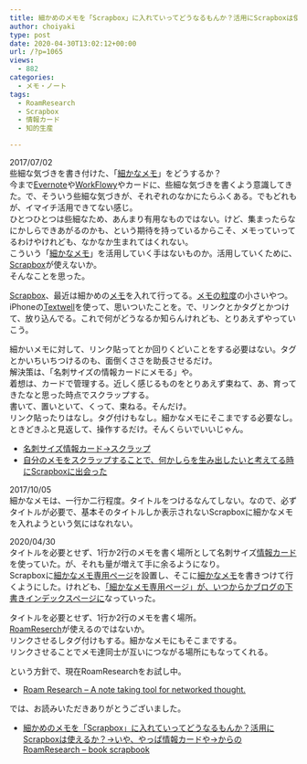 ```yaml
---
title: 細かめのメモを「Scrapbox」に入れていってどうなるもんか？活用にScrapboxは使えるか？→いや、やっぱ情報カードや→からのRoamResearch
author: choiyaki
type: post
date: 2020-04-30T13:02:12+00:00
url: /?p=1065
views:
  - 882
categories:
  - メモ・ノート
tags:
  - RoamResearch
  - Scrapbox
  - 情報カード
  - 知的生産

---
```

2017/07/02  
些細な気づきを書き付けた、「[細かなメモ][1]」をどうするか？  
今まで[Evernote][2]や[WorkFlowy][3]やカードに、些細な気づきを書くよう意識してきた。で、そういう些細な気づきが、それぞれのなかにたらふくある。でもどれもが、イマイチ活用できてない感じ。  
ひとつひとつは些細なため、あんまり有用なものではない。けど、集まったらなにかしらできあがるのかも、という期待を持っているからこそ、メモっていってるわけやけれども、なかなか生まれてはくれない。  
こういう「[細かなメモ][1]」を活用していく手はないものか。活用していくために、[Scrapbox][4]が使えないか。  
そんなことを思った。

[Scrapbox][4]、最近は細かめの[メモ][5]を入れて行ってる。[メモの粒度][6]の小さいやつ。iPhoneの[Textwell][7]を使って、思いついたことを。で、リンクとかタグとかつけて、放り込んでる。これで何がどうなるか知らんけれども、とりあえずやっていこう。

細かいメモに対して、リンク貼ってとか回りくどいことをする必要はない。タグとかいちいちつけるのも、面倒くささを助長させるだけ。  
解決策は、「名刺サイズの情報カードにメモる」や。  
着想は、カードで管理する。近しく感じるものをとりあえず束ねて、あ、育ってきたなと思った時点でスクラップする。  
書いて、置いといて、くって、束ねる。そんだけ。  
リンク貼ったりはなし。タグ付けもなし。細かなメモにそこまでする必要なし。  
ときどきふと見返して、操作するだけ。そんくらいでいいじゃん。

  * [名刺サイズ情報カード→スクラップ][8]
  * [自分のメモをスクラップすることで、何かしらを生み出したいと考えてる時にScrapboxに出会った][9]

2017/10/05  
細かなメモは、一行か二行程度。タイトルをつけるなんてしない。なので、必ずタイトルが必要で、基本そのタイトルしか表示されないScrapboxに細かなメモを入れようという気にはなれない。

2020/04/30  
タイトルを必要とせず、1行か2行のメモを書く場所として名刺サイズ[情報カード][10]を使っていた。が、それも量が増えて手に余るようになり。  
Scrapboxに[細かなメモ専用ページ][11]を設置し、そこに[細かなメモ][1]を書きつけて行くようにした。けれども、[「細かなメモ専用ページ」が、いつからかブログの下書きインデックスページに][12]なっていった。

タイトルを必要とせず、1行か2行のメモを書く場所。  
[RoamReserch][13]が使えるのではないか。  
リンクさせるしタグ付けもする。細かなメモにもそこまでする。  
リンクさせることでメモ達同士が互いにつながる場所にもなってくれる。

という方針で、現在RoamResearchをお試し中。

  * [Roam Research – A note taking tool for networked thought.][14]

では、お読みいただきありがとうございました。

  * [細かめのメモを「Scrapbox」に入れていってどうなるもんか？活用にScrapboxは使えるか？→いや、やっぱ情報カードや→からのRoamResearch &#8211; book scrapbook][15]

 [1]: https://scrapbox.io/choiyaki-hondana/%E7%B4%B0%E3%81%8B%E3%81%AA%E3%83%A1%E3%83%A2
 [2]: https://scrapbox.io/choiyaki-hondana/Evernote
 [3]: https://scrapbox.io/choiyaki-hondana/WorkFlowy
 [4]: https://scrapbox.io/choiyaki-hondana/Scrapbox
 [5]: https://scrapbox.io/choiyaki-hondana/%E3%83%A1%E3%83%A2
 [6]: https://scrapbox.io/choiyaki-hondana/%E3%83%A1%E3%83%A2%E3%81%AE%E7%B2%92%E5%BA%A6
 [7]: https://scrapbox.io/choiyaki-hondana/Textwell
 [8]: https://scrapbox.io/choiyaki-hondana/%E5%90%8D%E5%88%BA%E3%82%B5%E3%82%A4%E3%82%BA%E6%83%85%E5%A0%B1%E3%82%AB%E3%83%BC%E3%83%89%E2%86%92%E3%82%B9%E3%82%AF%E3%83%A9%E3%83%83%E3%83%97
 [9]: https://scrapbox.io/choiyaki-hondana/%E8%87%AA%E5%88%86%E3%81%AE%E3%83%A1%E3%83%A2%E3%82%92%E3%82%B9%E3%82%AF%E3%83%A9%E3%83%83%E3%83%97%E3%81%99%E3%82%8B%E3%81%93%E3%81%A8%E3%81%A7%E3%80%81%E4%BD%95%E3%81%8B%E3%81%97%E3%82%89%E3%82%92%E7%94%9F%E3%81%BF%E5%87%BA%E3%81%97%E3%81%9F%E3%81%84%E3%81%A8%E8%80%83%E3%81%88%E3%81%A6%E3%82%8B%E6%99%82%E3%81%ABScrapbox%E3%81%AB%E5%87%BA%E4%BC%9A%E3%81%A3%E3%81%9F
 [10]: https://scrapbox.io/choiyaki-hondana/%E6%83%85%E5%A0%B1%E3%82%AB%E3%83%BC%E3%83%89
 [11]: https://scrapbox.io/choiyaki-hondana/%E7%B4%B0%E3%81%8B%E3%81%AA%E3%83%A1%E3%83%A2%E5%B0%82%E7%94%A8%E3%83%9A%E3%83%BC%E3%82%B8
 [12]: https://scrapbox.io/choiyaki-hondana/%E3%80%8C%E7%B4%B0%E3%81%8B%E3%81%AA%E3%83%A1%E3%83%A2%E5%B0%82%E7%94%A8%E3%83%9A%E3%83%BC%E3%82%B8%E3%80%8D%E3%81%8C%E3%80%81%E3%81%84%E3%81%A4%E3%81%8B%E3%82%89%E3%81%8B%E3%83%96%E3%83%AD%E3%82%B0%E3%81%AE%E4%B8%8B%E6%9B%B8%E3%81%8D%E3%82%A4%E3%83%B3%E3%83%87%E3%83%83%E3%82%AF%E3%82%B9%E3%83%9A%E3%83%BC%E3%82%B8%E3%81%AB
 [13]: https://scrapbox.io/choiyaki-hondana/RoamReserch
 [14]: https://roamresearch.com/
 [15]: https://scrapbox.io/choiyaki-hondana/%E7%B4%B0%E3%81%8B%E3%82%81%E3%81%AE%E3%83%A1%E3%83%A2%E3%82%92%E3%80%8CScrapbox%E3%80%8D%E3%81%AB%E5%85%A5%E3%82%8C%E3%81%A6%E3%81%84%E3%81%A3%E3%81%A6%E3%81%A9%E3%81%86%E3%81%AA%E3%82%8B%E3%82%82%E3%82%93%E3%81%8B%EF%BC%9F%E6%B4%BB%E7%94%A8%E3%81%ABScrapbox%E3%81%AF%E4%BD%BF%E3%81%88%E3%82%8B%E3%81%8B%EF%BC%9F%E2%86%92%E3%81%84%E3%82%84%E3%80%81%E3%82%84%E3%81%A3%E3%81%B1%E6%83%85%E5%A0%B1%E3%82%AB%E3%83%BC%E3%83%89%E3%82%84%E2%86%92%E3%81%8B%E3%82%89%E3%81%AERoamResearch